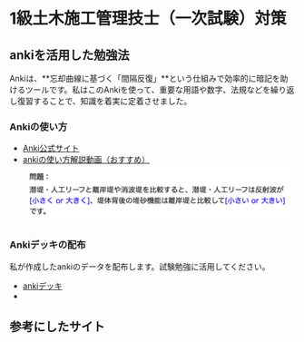 # 1級土木施工管理技士（一次試験）対策


## ankiを活用した勉強法
Ankiは、**忘却曲線に基づく「間隔反復」**という仕組みで効率的に暗記を助けるツールです。私はこのAnkiを使って、重要な用語や数字、法規などを繰り返し復習することで、知識を着実に定着させました。<br>

### Ankiの使い方

- [Anki公式サイト](https://apps.ankiweb.net/) <br>
- [ankiの使い方解説動画（おすすめ）](https://www.youtube.com/watch?v=IMyxvPyqCd8&vl=ja) <br>
![ankiを実際に使った](./png/anki_example_clozed1.png)

### Ankiデッキの配布
私が作成したankiのデータを配布します。試験勉強に活用してください。
- [ankiデッキ](https://drive.google.com/file/d/1IxYxyvH6N_RCRyIkg_rJ8TYg2tvO1_dZ/view?usp=drive_link)
- 

## 参考にしたサイト



